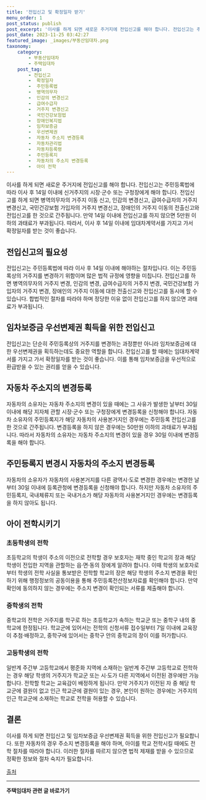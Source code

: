 ```yaml
---
title: '전입신고 및 확정일자 받기'
menu_order: 1
post_status: publish
post_excerpt: '이사를 하게 되면 새로운 주거지에 전입신고를 해야 합니다. 전입신고는 주민등록법에 따라 이사 후 14일 이내에 신거주지의 시장 군수 또는 구청장에게 해야 합니다. 전입신고를 하게 되면 병역의무자의 거주지 이동 신고, 인감의 변경신고, 급여수급자의 거주지 변경신고, 국민건강보험 가입자의 거주지 변경신고, 장애인의 거주지 이동의 전출신고와 전입신고를 한 것으로 간주됩니다. 만약 14일 이내에 전입신고를 하지 않으면 5만원 이하의 과태료가 부과됩니다. 따라서, 이사 후 14일 이내에 임대차계약서를 가지고 가서 확정일자를 받는 것이 좋습니다.'
post_date: 2023-11-25 03:42:27
featured_image: _images/부동산임대차.png
taxonomy:
    category:
        - 부동산임대차
        - 주택임대차
    post_tag:
        - 전입신고
        -  확정일자
        -  주민등록법
        -  병역의무자
        -  인감의 변경신고
        -  급여수급자
        -  거주지 변경신고
        -  국민건강보험법
        -  장애인복지법
        -  임차보증금
        -  우선변제권
        -  자동차 주소지 변경등록
        -  자동차관리법
        -  자동차등록령
        -  주민등록지
        -  자동차의 주소지 변경등록
        -  아이 전학
---
```



이사를 하게 되면 새로운 주거지에 전입신고를 해야 합니다. 전입신고는 주민등록법에 따라 이사 후 14일 이내에 신거주지의 시장·군수 또는 구청장에게 해야 합니다. 전입신고를 하게 되면 병역의무자의 거주지 이동 신고, 인감의 변경신고, 급여수급자의 거주지 변경신고, 국민건강보험 가입자의 거주지 변경신고, 장애인의 거주지 이동의 전출신고와 전입신고를 한 것으로 간주됩니다. 만약 14일 이내에 전입신고를 하지 않으면 5만원 이하의 과태료가 부과됩니다. 따라서, 이사 후 14일 이내에 임대차계약서를 가지고 가서 확정일자를 받는 것이 좋습니다.

## 전입신고의 필요성

전입신고는 주민등록법에 따라 이사 후 14일 이내에 해야하는 절차입니다. 이는 주민등록상의 거주지를 변경하기 위함이며 많은 법적 규정에 영향을 미칩니다. 전입신고를 하면 병역의무자의 거주지 변경, 인감의 변경, 급여수급자의 거주지 변경, 국민건강보험 가입자의 거주지 변경, 장애인의 거주지 이동에 대한 전출신고와 전입신고를 동시에 할 수 있습니다. 합법적인 절차를 따라야 하며 정당한 이유 없이 전입신고를 하지 않으면 과태료가 부과됩니다.

## 임차보증금 우선변제권 획득을 위한 전입신고

전입신고는 단순히 주민등록상의 거주지를 변경하는 과정뿐만 아니라 임차보증금에 대한 우선변제권을 획득하는데도 중요한 역할을 합니다. 전입신고를 할 때에는 임대차계약서를 가지고 가서 확정일자를 받는 것이 좋습니다. 이를 통해 임차보증금을 우선적으로 환급받을 수 있는 권리를 얻을 수 있습니다.

## 자동차 주소지의 변경등록

자동차의 소유자는 자동차 주소지의 변경이 있을 때에는 그 사유가 발생한 날부터 30일 이내에 해당 지자체 관할 시장·군수 또는 구청장에게 변경등록을 신청해야 합니다. 자동차 소유자의 주민등록지가 해당 자동차의 사용본거지인 경우에는 주민등록 전입신고를 한 것으로 간주됩니다. 변경등록을 하지 않은 경우에는 50만원 이하의 과태료가 부과됩니다. 따라서 자동차의 소유자는 자동차 주소지의 변경이 있을 경우 30일 이내에 변경등록을 해야 합니다.

## 주민등록지 변경시 자동차의 주소지 변경등록

자동차의 소유자가 자동차의 사용본거지를 다른 광역시·도로 변경한 경우에는 변경한 날부터 30일 이내에 등록관청에 변경등록을 신청해야 합니다. 하지만 자동차 소유자의 주민등록지, 국내체류지 또는 국내거소가 해당 자동차의 사용본거지인 경우에는 변경등록을 하지 않아도 됩니다.

## 아이 전학시키기

### 초등학생의 전학

초등학교의 학생이 주소의 이전으로 전학할 경우 보호자는 재학 중인 학교의 장과 해당 학생이 전입한 지역을 관할하는 읍·면·동의 장에게 알려야 합니다. 이때 학생의 보호자로부터 학생의 전학 사실을 통보받은 전학할 학교의 장은 해당 학생의 주소지 변경을 확인하기 위해 행정정보의 공동이용을 통해 주민등록전산정보자료를 확인해야 합니다. 만약 확인에 동의하지 않는 경우에는 주소지 변경이 확인되는 서류를 제출해야 합니다.

### 중학생의 전학

중학교의 전학은 거주지를 학구로 하는 초등학교가 속하는 학교군 또는 중학구 내의 중학교에 한정됩니다. 학교군에 있어서는 전학의 신청서류 접수일부터 7일 이내에 교육장이 추첨·배정하고, 중학구에 있어서는 중학구 안의 중학교의 장이 이를 허가합니다.

### 고등학생의 전학

일반계 주간부 고등학교에서 평준화 지역에 소재하는 일반계 주간부 고등학교로 전학하는 경우 해당 학생의 거주지가 학교군 또는 시·도가 다른 지역에서 이전된 경우에만 가능합니다. 전학할 학교는 교육감이 배정하게 됩니다. 만약 거주지가 이전된 자 중 해당 학교군에 결원이 없고 인근 학교군에 결원이 있는 경우, 본인이 원하는 경우에는 거주지의 인근 학교군에 소재하는 학교로 전학을 허용할 수 있습니다.

## 결론

이사를 하게 되면 전입신고 및 임차보증금 우선변제권 획득을 위한 전입신고가 필요합니다. 또한 자동차의 경우 주소지 변경등록을 해야 하며, 아이를 학교 전학시킬 때에도 전학 절차를 따라야 합니다. 이러한 절차를 따르지 않으면 법적 제재를 받을 수 있으므로 정확한 정보와 절차 숙지가 필요합니다.

[출처](링크:https://www.easylaw.go.kr/CSP/CnpClsMain.laf?popMenu=ov&csmSeq=91&ccfNo=2&cciNo=1&cnpClsNo=3)
<!-- wp:separator -->
<hr class="wp-block-separator has-alpha-channel-opacity"/>
<!-- /wp:separator -->

<!-- wp:group {"backgroundColor":"base","layout":{"type":"constrained"}} -->
<div class="wp-block-group has-base-background-color has-background"><!-- wp:paragraph {"align":"center","fontSize":"medium"} -->
<p class="has-text-align-center has-large-font-size"><strong>주택임대차 관련 글 바로가기</strong></p>
<!-- /wp:paragraph -->


<!-- wp:latest-posts
{"categories":[{"id":27169,"count":19,"description":"","link":"https://uknowlaw.com/category/%ec%a3%bc%ed%83%9d%ec%9e%84%eb%8c%80%ec%b0%a8/","name":"주택임대차","slug":"주택임대차","taxonomy":"category","parent":0,"meta":[],"_links":{"self":[{"href":"https://uknowlaw.com/wp-json/wp/v2/categories/27169"}],"collection":[{"href":"https://uknowlaw.com/wp-json/wp/v2/categories"}],"about":[{"href":"https://uknowlaw.com/wp-json/wp/v2/taxonomies/category"}],"wp:post_type":[{"href":"https://uknowlaw.com/wp-json/wp/v2/posts?categories=27169"}],"curies":[{"name":"wp","href":"https://api.w.org/{rel}","templated":true}]}}],"postsToShow":100,"excerptLength":28,"postLayout":"grid","columns":2,"featuredImageAlign":"left","featuredImageSizeSlug":"large","fontSize":"small"} /--></div>
<!-- /wp:group -->